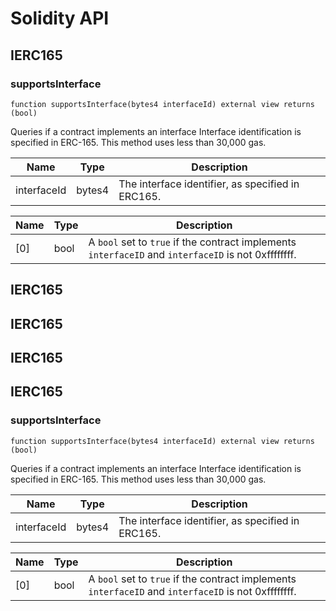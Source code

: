 # Solidity API

## IERC165

### supportsInterface

```solidity
function supportsInterface(bytes4 interfaceId) external view returns (bool)
```

Queries if a contract implements an interface
Interface identification is specified in ERC-165. This method uses less than 30,000 gas.

| Name | Type | Description |
| ---- | ---- | ----------- |
| interfaceId | bytes4 | The interface identifier, as specified in ERC165. |

| Name | Type | Description |
| ---- | ---- | ----------- |
| [0] | bool | A `bool` set to `true` if the contract implements `interfaceID` and `interfaceID` is not 0xffffffff. |

## IERC165

## IERC165

## IERC165

## IERC165

### supportsInterface

```solidity
function supportsInterface(bytes4 interfaceId) external view returns (bool)
```

Queries if a contract implements an interface
Interface identification is specified in ERC-165. This method uses less than 30,000 gas.

| Name | Type | Description |
| ---- | ---- | ----------- |
| interfaceId | bytes4 | The interface identifier, as specified in ERC165. |

| Name | Type | Description |
| ---- | ---- | ----------- |
| [0] | bool | A `bool` set to `true` if the contract implements `interfaceID` and `interfaceID` is not 0xffffffff. |


